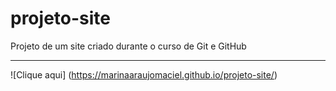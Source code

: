 # projeto-site
 Projeto de um site criado durante o curso de Git e GitHub

 ---
 ![Clique aqui] (https://marinaaraujomaciel.github.io/projeto-site/)
